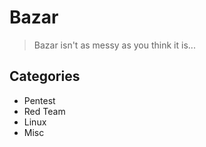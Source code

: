 # Bazar

> Bazar isn't as messy as you think it is...
  
## Categories

* Pentest
* Red Team
* Linux
* Misc
